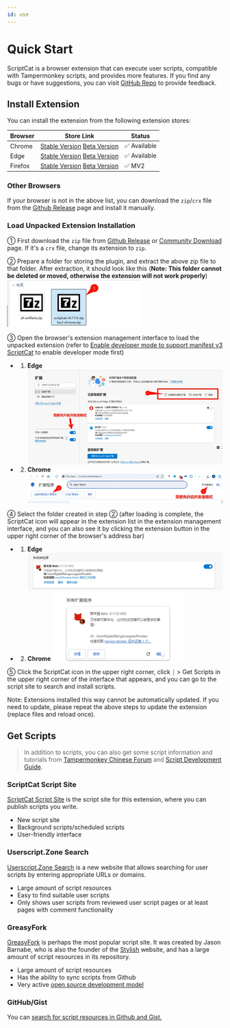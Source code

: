 ```yaml
---
id: use
---
```


# Quick Start

ScriptCat is a browser extension that can execute user scripts, compatible with Tampermonkey scripts, and provides more features. If you find any bugs or have suggestions, you can visit [GitHub Repo](https://github.com/scriptscat/scriptcat) to provide feedback.

## Install Extension

You can install the extension from the following extension stores:

| Browser         | Store Link                                                                                                                                                                                                                                     | Status         |
| --------------- | ---------------------------------------------------------------------------------------------------------------------------------------------------------------------------------------------------------------------------------------------- | -------------- |
| Chrome          | [Stable Version](https://chrome.google.com/webstore/detail/scriptcat/ndcooeababalnlpkfedmmbbbgkljhpjf) [Beta Version](https://chromewebstore.google.com/detail/%E8%84%9A%E6%9C%AC%E7%8C%AB-beta/jaehimmlecjmebpekkipmpmbpfhdacom?authuser=0&hl=zh-CN) | ✅ Available    |
| Edge            | [Stable Version](https://microsoftedge.microsoft.com/addons/detail/scriptcat/liilgpjgabokdklappibcjfablkpcekh) [Beta Version](https://microsoftedge.microsoft.com/addons/detail/scriptcat-beta/nimmbghgpcjmeniofmpdfkofcedcjpfi)                      | ✅ Available    |
| Firefox         | [Stable Version](https://addons.mozilla.org/zh-CN/firefox/addon/scriptcat/) [Beta Version](https://addons.mozilla.org/zh-CN/firefox/addon/scriptcat-pre/)                                                                                             | ✅ MV2         |

### Other Browsers

If your browser is not in the above list, you can download the `zip`/`crx` file from the [Github Release](https://github.com/scriptscat/scriptcat/releases) page and install it manually.

### Load Unpacked Extension Installation

① First download the `zip` file from [Github Release](https://github.com/scriptscat/scriptcat/releases) or [Community Download](https://bbs.tampermonkey.net.cn/thread-3068-1-1.html) page. If it's a `crx` file, change its extension to `zip`.

② Prepare a folder for storing the plugin, and extract the above zip file to that folder. After extraction, it should look like this (**Note: This folder cannot be deleted or moved, otherwise the extension will not work properly**) ![download-zip](./img/README.assets/download-zip.webp)

③ Open the browser's extension management interface to load the unpacked extension (refer to [Enable developer mode to support manifest v3 ScriptCat](/docs/use/open-dev/) to enable developer mode first)

- 1. **Edge** ![edge-load-unpacked](./img/README.assets/edge-load-unpacked.webp)
- 2. **Chrome** ![chrome-load-unpacked](./img/README.assets/chrome-load-unpacked.webp)

④ Select the folder created in step ② (after loading is complete, the ScriptCat icon will appear in the extension list in the extension management interface, and you can also see it by clicking the extension button in the upper right corner of the browser's address bar)

- 1. **Edge** ![edge-load-unpacked-img](./img/README.assets/edge-load-unpacked-img.webp)
- 2. **Chrome** ![chrome-load-unpacked-img](./img/README.assets/chrome-load-unpacked-img.webp)

⑤ Click the ScriptCat icon in the upper right corner, click `┆` > Get Scripts in the upper right corner of the interface that appears, and you can go to the script site to search and install scripts.

Note: Extensions installed this way cannot be automatically updated. If you need to update, please repeat the above steps to update the extension (replace files and reload once).


## Get Scripts

> In addition to scripts, you can also get some script information and tutorials from [Tampermonkey Chinese Forum](https://bbs.tampermonkey.net.cn/) and [Script Development Guide](https://learn.scriptcat.org/).

### ScriptCat Script Site

[ScriptCat Script Site](https://scriptcat.org/) is the script site for this extension, where you can publish scripts you write.

- New script site
- Background scripts/scheduled scripts
- User-friendly interface

### Userscript.Zone Search

[Userscript.Zone Search](https://www.userscript.zone/?utm_source=tm.net&utm_medium=scripts) is a new website that allows searching for user scripts by entering appropriate URLs or domains.

- Large amount of script resources
- Easy to find suitable user scripts
- Only shows user scripts from reviewed user script pages or at least pages with comment functionality

### GreasyFork

[GreasyFork](https://greasyfork.org/) is perhaps the most popular script site. It was created by Jason Barnabe, who is also the founder of the [Stylish](https://userstyles.org/) website, and has a large amount of script resources in its repository.

- Large amount of script resources
- Has the ability to sync scripts from Github
- Very active [open source development model](https://github.com/JasonBarnabe/greasyfork)

### GitHub/Gist

You can [search for script resources in Github and Gist.](https://gist.github.com/search?l=JavaScript&o=desc&q="%3D%3DUserScript%3D%3D"&s=updated)
